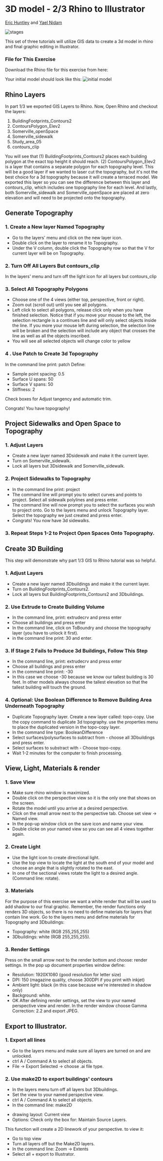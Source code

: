 # 3D model - 2/3 Rhino to Illustrator
[Eric Huntley](@ehuntley) and [Yael Nidam](@yaelnidam)

![stages](./images/Stages.jpg)

This set of three tutorials will utilize GIS data to create a 3d model in rhino and final graphic editing in Illustrator.


### File for This Exercise
Download the Rhino file for this exercise from here:

Your initial model should look like this:
![initial model](./images/rhinointro.jpg)

## Rhino Layers
In part 1/3 we exported GIS Layers to Rhino.
Now, Open Rhino and checkout the layers:
1. BuildingFootprints_Contours2
2. ContoursPolygon_Elev2
3. Somerville_openSpace
4. Somerville_sidewalk
5. Study_area_05
6. contours_clip

You will see that (1) BuildingFootprints_Contours2 places each building polygon at the exact top height it should reach. (2) ContoursPolygon_Elev2 is a layer that contains a separate polygon for each topography level. This will be a good layer if we wanted to laser cut the topography, but it's not the best choice for a 3d topography because it will create a terraced model. We exported this layer so you can see the difference between this layer and contours_clip, which includes one topography line for each level. And lastly, both Somerville_sidewalk and Somerville_openSpace are placed at zero elevation and will need to be projected onto the topography.



## Generate Topography

### 1. Create a New layer Named Topography
- Go to the layers' menu and click on the new layer icon.
- Double click on the layer to rename it to Topography.
- Under the V column, double click the Topography row so that the V for current layer will be on Topography.

### 2. Turn Off All Layers But contours_clip
In the layers' menu and turn off the light icon for all layers but contours_clip

### 3. Select All Topography Polygons
- Choose one of the 4 views (either top, perspective, front or right).
- Zoom out (scroll out) until you see all polygons.
- Left click to select all polygons, release click only when you have finished selection. Notice that if you move your mouse to the left, the selection rectangle is a continues line and will only select objects inside the line. If you more your mouse left during selection, the selection line will be broken and the selection will include any object that crosses the line as well as all the objects inscribed.
- You will see all selected objects will change color to yellow

### 4 . Use Patch to Create 3d Topography
In the command line print: patch
Define:
- Sample point spacing: 0.5
- Surface U spans: 50
- Surface V spans: 50
- Stiffness: 2

Check boxes for Adjust tangency and automatic trim.

Congrats! You have topography!



## Project Sidewalks and Open Space to Topography

### 1. Adjust Layers
- Create a new layer named 3Dsidewalk and make it the current layer.
- Turn on Somerville_sidewalk.
- Lock all layers but 3Dsidewalk and Somerville_sidewalk.

### 2. Project Sidewalks to Topography
- In the command line print: project
- The command line will prompt you to select curves and points to project. Select all sidewalk polylines and press enter.
- The command line will now prompt you to select the surfaces you wish to project onto. Go to the layers menu and unlock Topography layer. Select the topography we  just created and press enter.
- Congrats! You now have 3d sidewalks.

### 3. Repeat Steps 1-2 to Project Open Spaces Onto Topography.

## Create 3D Building

This step will demonstrate why part 1/3 GIS to Rhino tutorial was so helpful.

### 1. Adjust Layers
- Create a new layer named 3Dbuildings and make it the current layer.
- Turn on BuildingFootprints_Contours2.
- Lock all layers but BuildingFootprints_Contours2 and 3Dbuildings.

### 2. Use Extrude to Create Building Volume
- In the command line, print: extrudecrv and press enter
- Choose all buildings and press enter
- In the command line, click on ToBoundry and choose the topography layer (you have to unlock it first).
- in the command line print: 30 and enter.

### 3. If Stage 2 Fails to Produce 3d Buildings, Follow This Step
- In the command line, print: extrudecrv and press enter
- Choose all buildings and press enter
- in the command line print: -30
- In this case we choose -30 because we know our tallest building is 30 feet. In other models always choose the tallest elevation so that the tallest building will touch the ground.

### 4. Optional: Use Boolean Difference to Remove Building Area Underneath Topography
- Duplicate Topography layer. Create a new layer called: topo-copy. Use the copy command to duplicate 3d topography. use the properties menu to place the duplicated version in the topo-copy layer.
- In the command line type: BooleanDifference
- Select surfaces/polysurfaces to subtract from - choose all 3Dbuildings and press enter.
- Select surfaces to substract with - Choose topo-copy.
- Wait 1-2 minutes for the computer to finish processing.




## View, Light, Materials & render

### 1. Save View
- Make sure rhino window is maximized.
- Double click on the perspective view so it is the only one that shows on the screen.
- Rotate the model until you arrive at a desired perspective.
- Click on the small arrow next to the perspective tab. Choose set view -> Named view.
- In the pop-up window click on the save icon and name your view.
- Double clicke on your named view so you can see all 4 views together again.

### 2. Create Light
- Use the light icon to create directional light.
- Use the top view to locate the light at the south end of your model and choose an angle that is slightly rotated to the east.
- In one of the sectional views rotate the light to a desired angle. (Command line: rotate).

### 3. Materials
For the purpose of this exercise we want a white render that will be used to add shadow to our final graphic. Remember, the render functions only renders 3D objects, so there is no need to define materials for layers that contain line work.
Go to the layers menu and define materials for Topography and 3Dbuildings:
- Topography: white (RGB 255,255,255)
- 3Dbuildings: white (RGB 255,255,255).

### 3. Render Settings
Press on the small arrow next to the render bottom and choose: render settings. In the pop up document properties window define:
- Resolution: 1920X1080 (good resolution for letter size)
- DPI: 150 (magazine quality, choose 300DPI if you print with inkjet)
- Ambient light: black (in this case because we're interested in shadow only)
- Background: white.
- OK
After defining render settings, set the view to your named perspective view and render. In the render window choose Gamma Correction: 2.2 and export JPEG.



## Export to Illustrator.

### 1. Export all lines
- Go to the layers menu and make sure all layers are turned on and are unlocked.
- ctrl A / Command A to select all objects.
- File -> Export Selected -> choose .ai file type.

### 2. Use make2D to export buildings' contours
- In the layers menu turn off all layers but 3Dbuildings.
- Set the view to your named perspective view.
- ctrl A / Command A to select all objects.
- In the command line: make2D
* drawing layout: Current view
* Options: Check only the box for: Maintain Source Layers.

This function will create a 2D linework of your perspective. to view it:
- Go to top view
- Turn all layers off but the Make2D layers.
- In the command line: Zoom -> Extents
- Select all + export to Illustrator.
